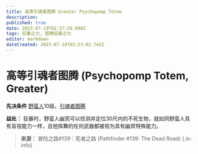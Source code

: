 ```yaml
---
title: 高等引魂者图腾 Greater Psychopomp Totem
description: 
published: true
date: 2023-07-19T02:27:29.098Z
tags: 狂暴之力, 图腾狂暴之力
editor: markdown
dateCreated: 2023-07-19T02:23:02.743Z
---
```


# 高等引魂者图腾 (Psychopomp Totem, Greater)

**先决条件** [野蛮人](/野蛮人)10级，[引魂者图腾](/狂暴之力/引魂者图腾)

**益处：** 狂暴时，野蛮人幽冥可以侦测并定位30尺内的不死生物，就如同野蛮人具有盲视能力一样，且他挥舞的任何武器都被视为具有幽冥特殊能力。

> **来源：** 冒险之路#139：死者之路 (Pathfinder #139: The Dead Road)
{.is-info}
